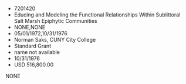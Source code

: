 * 7201420
* Educing and Modeling the Functional Relationships Within Sublittoral Salt Marsh Epiphytic Communities
* NONE,NONE
* 05/01/1972,10/31/1976
* Norman Saks, CUNY City College
* Standard Grant
* name not available
* 10/31/1976
* USD 516,800.00

NONE